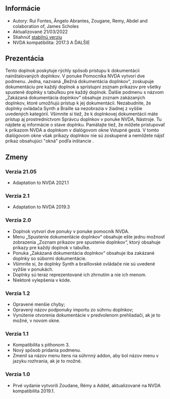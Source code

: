#  #

## Informácie ##
* Autory: Rui Fontes, Ângelo Abrantes, Zougane, Remy, Abdel and colaboration of, James Scholes
* Aktualizované 21/03/2022
* Stiahnúť [stabilnú verziu][1]
* NVDA kompatibilita: 2017.3 A ĎALŠIE

## Prezentácia ##
Tento doplnok poskytuje rýchly spôsob prístupu k dokumentácii nainštalovaných doplnkov.
V ponuke Pomocníka NVDA vytvorí dve podmenu. Jedna, nazvaná „Bežná dokumentácia doplnkov“, zoskupuje dokumentáciu pre každý doplnok a sprístupní zoznam príkazov pre všetky spustené doplnky s tabuľkou pre každý doplnok.
Ďalšie podmenu s názvom „Zakázaná dokumentácia doplnkov“ obsahuje zoznam zakázaných doplnkov, ktoré umožňujú prístup k jej dokumentácii.
Nezabudnite, že doplnky ovládača Synth a Braille sa nezobrazia v žiadnej z vyššie uvedených kategórií.
Všimnite si tiež, že k doplnkovej dokumentácii máte prístup aj prostredníctvom Správcu doplnkov v ponuke NVDA, Nástroje. Tu nájdete aj informácie o stave doplnku.
Pamätajte tiež, že môžete pristupovať k príkazom NVDA a doplnkom v dialógovom okne Vstupné gestá. V tomto dialógovom okne však príkazy doplnkov nie sú zoskupené a nemôžete nájsť príkaz obsahujúci "okná" podľa inštancie .

## Zmeny ##

### Verzia 21.05 ###
* Adaptation to NVDA 2021.1

### Verzia 2.1 ###
* Adaptation to NVDA 2019.3

### Verzia 2.0 ###
* Doplnok vytvorí dve ponuky v ponuke pomocník NVDA.
* Menu „Spustenie dokumentácie doplnkov“ obsahuje ešte jednu možnosť zobrazenia „Zoznam príkazov pre spustenie doplnkov“, ktorý obsahuje príkazy pre každý doplnok v tabuľke.
* Ponuka „Zakázaná dokumentácia doplnkov“ obsahuje iba zakázané doplnky so súbormi dokumentácie.
* Všimnite si, že doplnky Synth a braillovské ovládače nie sú uvedené vyžšie v ponukách.
* Doplnky sú teraz reprezentované ich zhrnutím a nie ich menom.
* Niektoré vylepšenia v kóde.

### Verzia 1.2 ###
* Opravené menšie chyby;
* Opravený názov podponuky importu zo súhrnu doplnkov;
* Vynútenie otvorenia dokumentácie v predvolenom prehliadači, ak je to možné, v novom okne.

### Verzia 1.1 ###
* Kompatibilita s pithonom 3.
* Nový spôsob pridania podmenu.
* Zmenil sa názov menu itens na súhrnný addon, aby bol názov menu v jazyku rozhrania, ak je to možné.

### Verzia 1.0 ###
* Prvé vydanie vytvorili Zoudane, Rémy a Addel, aktualizované na NVDA kompatibilita 2019.1. 

[1]: https://addons.nvda-project.org/files/get.php?file=addonshelp

